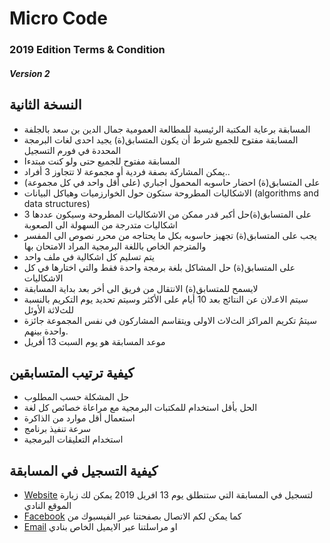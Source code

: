 #                                                              Micro Code
###                                                  2019 Edition Terms & Condition
#####                                                          Version 2
##                                                          النسخة الثانية 

* المسابقة برعاية المكتبة الرئيسية للمطالعة العمومية جمال الدين بن سعد بالجلفة
* المسابقة مفتوح للجميع شرط أن يكون المتسابق(ة) يجيد احدى لغات البرمجة المحددة في فورم التسجيل
* المسابقة مفتوح للجميع حتى ولو كنت مبتدءا
* يمكن المشاركة بصفة فردية أو مجموعة ﻻ تتجاوز 3 أفراد..
* على المتسابق(ة) احضار حاسوبه المحمول اجباري (على أقل واحد في كل مجموعة)
* اﻻشكاليات المطروحة ستكون حول الخوارزميات وهياكل البيانات (algorithms and data structures)
* على المتسابق(ة)حل أكبر قدر ممكن من اﻻشكاليات المطروحة وسيكون عددها 3 اشكاليات متدرجة من السهولة الى الصعوبة
* يجب على المتسابق(ة) تجهيز حاسوبه بكل ما يحتاجه من محرر نصوص الى المفسر والمترجم الخاص باللغة البرمجية المراد اﻻمتحان بها
* يتم تسليم كل اشكالية في ملف واحد
* على المتسابق(ة) حل المشاكل بلغة برمجة واحدة فقط والتي اختارها في كل اﻻشكاليات
* ﻻيسمح للمتسابق(ة) اﻻنتقال من فريق الى أخر بعد بداية المسابقة
* سيتم اﻻعـﻻن عن النتائج بعد 10 أيام على الأكثر وسيتم تحديد يوم التكريم بالنسبة للثﻻثة الأوئل
* سيتمُ تكريم المراكز الثﻻث اﻻولى ويتقاسم المشاركون في نفس المجموعة جائزة واحدة بينهم.
* موعد المسابقة هو يوم السبت 13 أفريل
##                                                      كيفية ترتيب المتسابقين
* حل المشكلة حسب المطلوب
* الحل بأقل استخدام للمكتبات البرمجية مع مراعاة خصائص كل لغة
* استعمال أقل موارد من الذاكرة
* سرعة تنفيذ برنامج
* استخدام التعليقات البرمجية
##                                                     كيفية التسجيل في المسابقة 
* [Website](http://codeclub17.com) لتسجيل في المسابقة التي ستنطلق يوم 13 افريل 2019 يمكن لك زيارة الموقع النادي
* [Facebook](https://www.facebook.com/CodeClubDjelfa) كما يمكن لكم الاتصال بصفحتنا عبر الفيسبوك من 
* [Email](codeclub@codeclub.com) او مراسلتنا عبر الايميل الخاص بنادي

